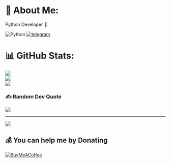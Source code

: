 # 💫 About Me:
Python Developer 🌟



![Python](https://img.shields.io/badge/python-3670A0?style=for-the-badge&logo=python&logoColor=ffdd54)
[![telegram](https://img.shields.io/badge/telegram-1DA1F2?style=for-the-badge&logo=telegram&logoColor=white)](https://telegram.com/)

# 📊 GitHub Stats:
![](https://github-readme-stats.vercel.app/api?username=RiskyCod&theme=dark&hide_border=true&include_all_commits=true&count_private=false)<br/>
![](https://github-readme-streak-stats.herokuapp.com/?user=RiskyCod&theme=dark&hide_border=true)<br/>
![](https://github-readme-stats.vercel.app/api/top-langs/?username=RiskyCod&theme=dark&hide_border=true&include_all_commits=true&count_private=false&layout=compact)

### ✍️ Random Dev Quote
![](https://quotes-github-readme.vercel.app/api?type=horizontal&theme=radical)

---
[![](https://visitcount.itsvg.in/api?id=RiskyCod&icon=6&color=0)](https://visitcount.itsvg.in)

  ## 💰 You can help me by Donating
  [![BuyMeACoffee](https://img.shields.io/badge/Buy%20Me%20a%20Coffee-ffdd00?style=for-the-badge&logo=buy-me-a-coffee&logoColor=black)](https://buymeacoffee.com/riskycode) 

  
